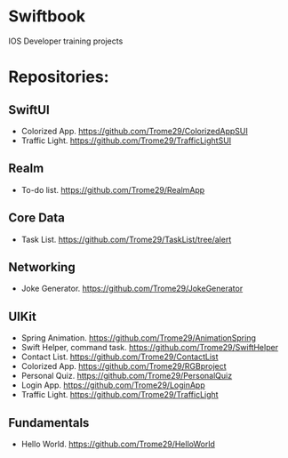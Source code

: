 # Swiftbook
IOS Developer training projects 

# Repositories:
## SwiftUI
- Colorized App. https://github.com/Trome29/ColorizedAppSUI
- Traffic Light. https://github.com/Trome29/TrafficLightSUI
## Realm
- To-do list. https://github.com/Trome29/RealmApp
## Core Data
- Task List. https://github.com/Trome29/TaskList/tree/alert
## Networking
- Joke Generator. https://github.com/Trome29/JokeGenerator
## UIKit
- Spring Animation. https://github.com/Trome29/AnimationSpring
- Swift Helper, command task. https://github.com/Trome29/SwiftHelper
- Contact List. https://github.com/Trome29/ContactList
- Colorized App. https://github.com/Trome29/RGBproject
- Personal Quiz. https://github.com/Trome29/PersonalQuiz
- Login App. https://github.com/Trome29/LoginApp
- Traffic Light. https://github.com/Trome29/TrafficLight
## Fundamentals
- Hello World. https://github.com/Trome29/HelloWorld
